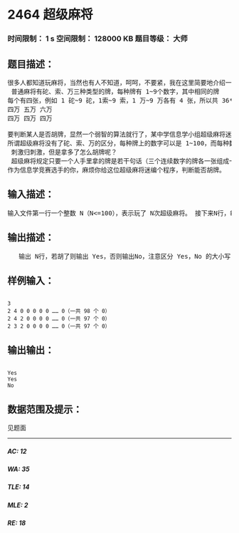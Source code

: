# 2464 超级麻将   
### 时间限制： 1 s     空间限制： 128000 KB     题目等级： 大师  
## 题目描述：  

<pre>
很多人都知道玩麻将，当然也有人不知道，呵呵，不要紧，我在这里简要地介绍一下麻将规则：   
 普通麻将有砣、索、万三种类型的牌，每种牌有 1~9个数字，其中相同的牌  
每个有四张，例如 1 砣~9 砣，1索~9 索，1 万~9 万各有 4 张，所以共 36*3=108张牌。胡牌时每人有 14 张牌，其中只要某人手里有若干句话（就是同种类型的牌连续三张或同种牌三张） ，另外再加上一对，即可胡牌。当然如果全是对，叫七小对，也可以胡牌。下图是连三张示例。
四万 五万 六万
四万 四万 四万
 
要判断某人是否胡牌，显然一个弱智的算法就行了，某中学信息学小组超级麻将迷想了想，决定将普通麻将改造成超级麻将。   
所谓超级麻将没有了砣、索、万的区分，每种牌上的数字可以是 1~100，而每种数字的牌各有100 张。另外特别自由的是，玩牌的人手里想拿多少张牌都可以，好刺激哦！   
 刺激归刺激，但是拿多了怎么胡牌呢？   
 超级麻将规定只要一个人手里拿的牌是若干句话（三个连续数字的牌各一张组成一句话，三张或者四张同样数字的牌也算一句话） ，再加上一对相同的牌，就算胡了。   
作为信息学竞赛选手的你，麻烦你给这位超级麻将迷编个程序，判断能否胡牌。
</pre>
  
  
## 输入描述：  

<pre>
输入文件第一行一个整数 N（N<=100），表示玩了 N次超级麻将。 接下来N行，每行 100个数a1..a100，描述每次玩牌手中各种牌的数量。ai表示数字为i的牌有ai张。（0<=ai<=100）
</pre>
  
  
## 输出描述：  

<pre>
   输出 N行，若胡了则输出 Yes，否则输出No，注意区分 Yes，No 的大小写！
</pre>
  
  
## 样例输入：  

<pre><code>
3   
2 4 0 0 0 0 0 …… 0（一共 98 个 0）   
2 4 2 0 0 0 0 …… 0（一共 97 个 0）   
2 3 2 0 0 0 0 …… 0（一共 97 个 0）
</code></pre>
  
  
## 输出输出：  

<pre><code>
Yes   
Yes   
No
</code></pre>
  
  
## 数据范围及提示：  

<pre>
见题面
</pre>
  
  
***  

##### AC: 12  
##### WA: 35  
##### TLE: 14  
##### MLE: 2  
##### RE: 18  
